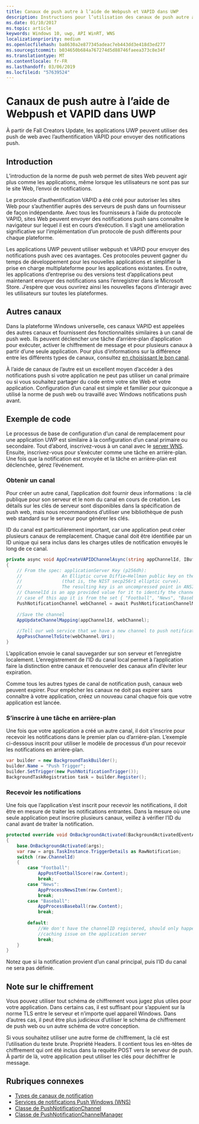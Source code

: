 ```yaml
---
title: Canaux de push autre à l’aide de Webpush et VAPID dans UWP
description: Instructions pour l’utilisation des canaux de push autre avec le protocole VAPID à partir d’une application UWP
ms.date: 01/10/2017
ms.topic: article
keywords: Windows 10, uwp, API WinRT, WNS
localizationpriority: medium
ms.openlocfilehash: ba8630a2e877345adeac7eb443dd3e418d3ed277
ms.sourcegitcommit: b034650b684a767274d5d88746faeea373c8e34f
ms.translationtype: MT
ms.contentlocale: fr-FR
ms.lasthandoff: 03/06/2019
ms.locfileid: "57639524"
---
```

# <a name="alternate-push-channels-using-webpush-and-vapid-in-uwp"></a>Canaux de push autre à l’aide de Webpush et VAPID dans UWP 
À partir de Fall Creators Update, les applications UWP peuvent utiliser des push de web avec l’authentification VAPID pour envoyer des notifications push.  

## <a name="introduction"></a>Introduction
L’introduction de la norme de push web permet de sites Web peuvent agir plus comme les applications, même lorsque les utilisateurs ne sont pas sur le site Web, l’envoi de notifications.

Le protocole d’authentification VAPID a été créé pour autoriser les sites Web pour s’authentifier auprès des serveurs de push dans un fournisseur de façon indépendante. Avec tous les fournisseurs à l’aide du protocole VAPID, sites Web peuvent envoyer des notifications push sans connaître le navigateur sur lequel il est en cours d’exécution. Il s’agit une amélioration significative sur l’implémentation d’un protocole de push différents pour chaque plateforme. 

Les applications UWP peuvent utiliser webpush et VAPID pour envoyer des notifications push avec ces avantages. Ces protocoles peuvent gagner du temps de développement pour les nouvelles applications et simplifier la prise en charge multiplateforme pour les applications existantes. En outre, les applications d’entreprise ou des versions test d’applications peut maintenant envoyer des notifications sans l’enregistrer dans le Microsoft Store. J’espère que vous ouvrirez ainsi les nouvelles façons d’interagir avec les utilisateurs sur toutes les plateformes.  

## <a name="alternate-channels"></a>Autres canaux 
Dans la plateforme Windows universelle, ces canaux VAPID est appelées des autres canaux et fournissent des fonctionnalités similaires à un canal de push web. Ils peuvent déclencher une tâche d’arrière-plan d’application pour exécuter, activer le chiffrement de message et pour plusieurs canaux à partir d’une seule application. Pour plus d’informations sur la différence entre les différents types de canaux, consultez [en choisissant le bon canal](channel-types.md).

À l’aide de canaux de l’autre est un excellent moyen d’accéder à des notifications push si votre application ne peut pas utiliser un canal primaire ou si vous souhaitez partager du code entre votre site Web et votre application. Configuration d’un canal est simple et familier pour quiconque a utilisé la norme de push web ou travaillé avec Windows notifications push avant.

## <a name="code-example"></a>Exemple de code

Le processus de base de configuration d’un canal de remplacement pour une application UWP est similaire à la configuration d’un canal primaire ou secondaire. Tout d’abord, inscrivez-vous à un canal avec le [server WNS](windows-push-notification-services--wns--overview.md). Ensuite, inscrivez-vous pour s’exécuter comme une tâche en arrière-plan. Une fois que la notification est envoyée et la tâche en arrière-plan est déclenchée, gérez l’événement.  

### <a name="get-a-channel"></a>Obtenir un canal 
Pour créer un autre canal, l’application doit fournir deux informations : la clé publique pour son serveur et le nom du canal en cours de création. Les détails sur les clés de serveur sont disponibles dans la spécification de push web, mais nous recommandons d’utiliser une bibliothèque de push web standard sur le serveur pour générer les clés.  

ID du canal est particulièrement important, car une application peut créer plusieurs canaux de remplacement. Chaque canal doit être identifiée par un ID unique qui sera inclus dans les charges utiles de notification envoyés le long de ce canal.  

```csharp
private async void AppCreateVAPIDChannelAsync(string appChannelId, IBuffer applicationServerKey) 
{ 
    // From the spec: applicationServer Key (p256dh):  
    //               An Elliptic curve Diffie–Hellman public key on the P-256 curve 
    //               (that is, the NIST secp256r1 elliptic curve).   
    //               The resulting key is an uncompressed point in ANSI X9.62 format             
    // ChannelId is an app provided value for it to identify the channel later.  
    // case of this app it is from the set { "Football", "News", "Baseball" } 
    PushNotificationChannel webChannel = await PushNotificationChannelManager.Current.CreateRawPushNotificationChannelWithAlternateKeyForApplicationAsync(applicationServerKey, appChannelId); 
 
    //Save the channel  
    AppUpdateChannelMapping(appChannelId, webChannel); 
             
    //Tell our web service that we have a new channel to push notifications to 
    AppPassChannelToSite(webChannel.Uri); 
} 
```
L’application envoie le canal sauvegarder sur son serveur et l’enregistre localement. L’enregistrement de l’ID du canal local permet à l’application faire la distinction entre canaux et renouveler des canaux afin d’éviter leur expiration.

Comme tous les autres types de canal de notification push, canaux web peuvent expirer. Pour empêcher les canaux ne doit pas expirer sans connaître à votre application, créez un nouveau canal chaque fois que votre application est lancée.    

### <a name="register-for-a-background-task"></a>S’inscrire à une tâche en arrière-plan 

Une fois que votre application a créé un autre canal, il doit s’inscrire pour recevoir les notifications dans le premier plan ou d’arrière-plan. L’exemple ci-dessous inscrit pour utiliser le modèle de processus d’un pour recevoir les notifications en arrière-plan.  

```csharp
var builder = new BackgroundTaskBuilder(); 
builder.Name = "Push Trigger"; 
builder.SetTrigger(new PushNotificationTrigger()); 
BackgroundTaskRegistration task = builder.Register(); 
```
### <a name="receive-the-notifications"></a>Recevoir les notifications 

Une fois que l’application s’est inscrit pour recevoir les notifications, il doit être en mesure de traiter les notifications entrantes. Dans la mesure où une seule application peut inscrire plusieurs canaux, veillez à vérifier l’ID du canal avant de traiter la notification.  

```csharp
protected override void OnBackgroundActivated(BackgroundActivatedEventArgs args) 
{ 
    base.OnBackgroundActivated(args); 
    var raw = args.TaskInstance.TriggerDetails as RawNotification; 
    switch (raw.ChannelId) 
    { 
        case "Football": 
            AppPostFootballScore(raw.Content); 
            break; 
        case "News": 
            AppProcessNewsItem(raw.Content); 
            break; 
        case "Baseball": 
            AppProcessBaseball(raw.Content); 
            break; 
 
        default: 
            //We don't have the channelID registered, should only happen in the case of a 
            //caching issue on the application server 
            break; 
    }                           
} 
```

Notez que si la notification provient d’un canal principal, puis l’ID du canal ne sera pas définie.  

## <a name="note-on-encryption"></a>Note sur le chiffrement 

Vous pouvez utiliser tout schéma de chiffrement vous jugez plus utiles pour votre application. Dans certains cas, il est suffisant pour s’appuient sur la norme TLS entre le serveur et n’importe quel appareil Windows. Dans d’autres cas, il peut être plus judicieux d’utiliser le schéma de chiffrement de push web ou un autre schéma de votre conception.  

Si vous souhaitez utiliser une autre forme de chiffrement, la clé est l’utilisation du texte brute. Propriété Headers. Il contient tous les en-têtes de chiffrement qui ont été inclus dans la requête POST vers le serveur de push. À partir de là, votre application peut utiliser les clés pour déchiffrer le message.  

## <a name="related-topics"></a>Rubriques connexes
- [Types de canaux de notification](channel-types.md)
- [Services de notifications Push Windows (WNS)](windows-push-notification-services--wns--overview.md)
- [Classe de PushNotificationChannel](https://docs.microsoft.com/uwp/api/windows.networking.pushnotifications.pushnotificationchannel)
- [Classe de PushNotificationChannelManager](https://docs.microsoft.com/uwp/api/windows.networking.pushnotifications.pushnotificationchannelmanager)


